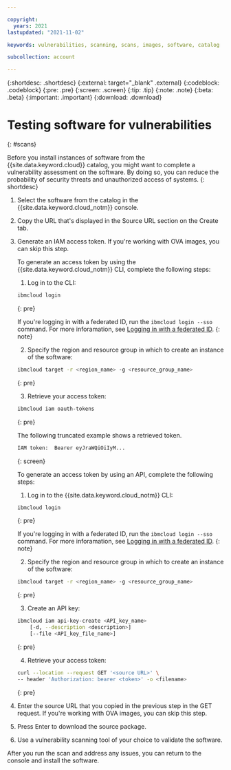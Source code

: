 ```yaml
---

copyright:
  years: 2021
lastupdated: "2021-11-02"

keywords: vulnerabilities, scanning, scans, images, software, catalog

subcollection: account

---
```


{:shortdesc: .shortdesc}
{:external: target="_blank" .external}
{:codeblock: .codeblock}
{:pre: .pre}
{:screen: .screen}
{:tip: .tip}
{:note: .note}
{:beta: .beta}
{:important: .important}
{:download: .download}

# Testing software for vulnerabilities
{: #scans}

Before you install instances of software from the {{site.data.keyword.cloud}} catalog, you might want to complete a vulnerability assessment on the software. By doing so, you can reduce the probability of security threats and unauthorized access of systems. 
{: shortdesc}

1. Select the software from the catalog in the {{site.data.keyword.cloud_notm}} console. 
1. Copy the URL that's displayed in the Source URL section on the Create tab. 
1. Generate an IAM access token. If you're working with OVA images, you can skip this step. 

   To generate an access token by using the {{site.data.keyword.cloud_notm}} CLI, complete the following steps:
   1. Log in to the CLI:

   ```sh
   ibmcloud login
   ```
   {: pre}

   If you're logging in with a federated ID, run the `ibmcloud login --sso` command. For more inforamation, see [Logging in with a federated ID](/docs/account?topic=account-federated_id&interface=cli).
   {: note}

   2. Specify the region and resource group in which to create an instance of the software:

   ```sh
   ibmcloud target -r <region_name> -g <resource_group_name>
   ```
   {: pre}

   3. Retrieve your access token:

   ```sh
   ibmcloud iam oauth-tokens
   ```
   {: pre}

   The following truncated example shows a retrieved token.

   ```sh
   IAM token:  Bearer eyJraWQiOiIyM...
   ```
   {: screen}

   To generate an access token by using an API, complete the following steps:
   1. Log in to the {{site.data.keyword.cloud_notm}} CLI:

   ```sh
   ibmcloud login
   ```
   {: pre}

   If you're logging in with a federated ID, run the `ibmcloud login --sso` command. For more inforamation, see [Logging in with a federated ID](/docs/account?topic=account-federated_id&interface=cli).
   {: note}

   2. Specify the region and resource group in which to create an instance of the software:

   ```sh
   ibmcloud target -r <region_name> -g <resource_group_name>
   ```
   {: pre}

   3. Create an API key:

   ```sh
   ibmcloud iam api-key-create <API_key_name>
       [-d, --description <description>]
       [--file <API_key_file_name>]
   ```
   {: pre}

   4. Retrieve your access token:

   ```bash
   curl --location --request GET '<source URL>' \ 
   -- header 'Authorization: bearer <token>' -o <filename> 
   ```
   {: pre}


1. Enter the source URL that you copied in the previous step in the GET request. If you're working with OVA images, you can skip this step. 
1. Press Enter to download the source package. 
1. Use a vulnerability scanning tool of your choice to validate the software. 

After you run the scan and address any issues, you can return to the console and install the software. 
